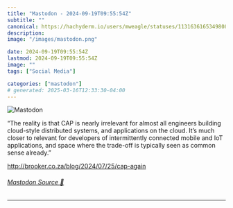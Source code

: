 ```yaml
---
title: "Mastodon - 2024-09-19T09:55:54Z"
subtitle: ""
canonical: https://hachyderm.io/users/mweagle/statuses/113163616534980846
description:
image: "/images/mastodon.png"

date: 2024-09-19T09:55:54Z
lastmod: 2024-09-19T09:55:54Z
image: ""
tags: ["Social Media"]

categories: ["mastodon"]
# generated: 2025-03-16T12:33:30-04:00
---
```

![Mastodon](/images/mastodon.png)

<p>“The reality is that CAP is nearly irrelevant for almost all engineers building cloud-style distributed systems, and applications on the cloud. It’s much closer to relevant for developers of intermittently connected mobile and IoT applications, and space where the trade-off is typically seen as common sense already.”</p><p><a href="http://brooker.co.za/blog/2024/07/25/cap-again" target="_blank" rel="nofollow noopener noreferrer" translate="no"><span class="invisible">http://</span><span class="ellipsis">brooker.co.za/blog/2024/07/25/</span><span class="invisible">cap-again</span></a></p>


###### [Mastodon Source 🐘](https://hachyderm.io/@mweagle/113163616534980846)

___
